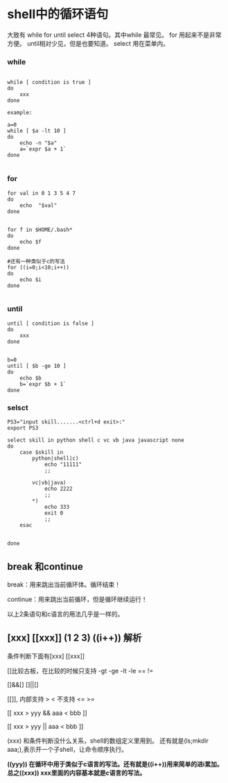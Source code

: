 # shell中的循环语句

大致有 while for until select 4种语句。其中while 最常见。 for 用起来不是非常方便。 until相对少见，但是也要知道。 select 用在菜单内。

### while

```

while [ condition is true ]
do
	xxx
done

example:

a=0
while [ $a -lt 10 ]
do
	echo -n "$a"
	a=`expr $a + 1`
done


```

### for

```
for val in 0 1 3 5 4 7
do
	echo  "$val"
done


for f in $HOME/.bash*
do
	echo $f
done

#还有一种类似于c的写法
for ((i=0;i<10;i++))
do
	echo $i
done


```

### until

```
until [ condition is false ]
do
	xxx
done


b=0
until [ $b -ge 10 ]
do
	echo $b
	b=`expr $b + 1`
done

```

### selsct

```
PS3="input skill.......<ctrl+d exit>:"
export PS3

select skill in python shell c vc vb java javascript none
do
	case $skill in
		python|shell|c)
			echo "11111"
			;;
		
		vc|vb|java)
			echo 2222
			;;
		*)
			echo 333
			exit 0
			;;
	esac
			

done 

```

## break 和continue

break：用来跳出当前循环体。循环结束！

continue：用来跳出当前循环，但是循环继续运行！

以上2条语句和c语言的用法几乎是一样的。


## [xxx] [[xxx]] \(1 2 3) ((i++)) 解析
 
 条件判断下面有[xxx] [[xxx]]
 
 []比较古板，在比较的时候只支持 -gt -ge -lt -le == !=
 
[]&&[]
[]||[]
 

[[]], 内部支持 > < 不支持 <= >=

[[ xxx > yyy && aaa < bbb ]] 

[[ xxx > yyy || aaa < bbb ]] 


(xxx) 和条件判断没什么关系，shell的数组定义里用到。 还有就是(ls;mkdir aaa;),表示开一个子shell，让命令顺序执行。

**((yyy)) 在循环中用于类似于c语言的写法。还有就是((i++))用来简单的进i累加。总之((xxx))  xxx里面的内容基本就是c语言的写法。**

 
 